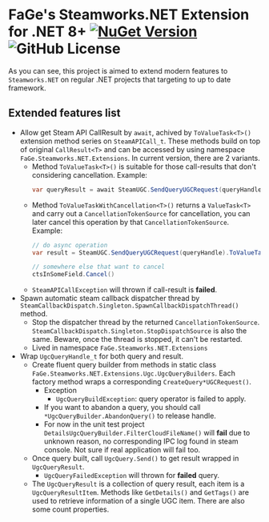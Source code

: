 



# FaGe's Steamworks.NET Extension for .NET 8+ [![NuGet Version](https://img.shields.io/nuget/v/FaGe.Steamworks.NET.Extensions)](https://www.nuget.org/packages/fage.steamworks.net.extensions) ![GitHub License](https://img.shields.io/github/license/Akarinnnnn/FaGe.Steamworks.NET.Extensions)

As you can see, this project is aimed to extend modern features to `Steamworks.NET` on regular .NET projects that targeting to up to date framework.

## Extended features list

- Allow get Steam API CallResult by `await`, achived by `ToValueTask<T>()` extension method series on `SteamAPICall_t`.
	These methods build on top of original `CallResult<T>` and can be accessed by using namespace `FaGe.Steamworks.NET.Extensions`. In current version, there are 2 variants.
	- Method `ToValueTask<T>()` is suitable for those call-results that don't considering cancellation.
		Example:
		```csharp
		var queryResult = await SteamUGC.SendQueryUGCRequest(queryHandle).ToValueTask<SteamUGCQueryCompleted_t>();
		```
	- Method `ToValueTaskWithCancellation<T>()` returns a `ValueTask<T>` and carry out a `CancellationTokenSource` for cancellation,
		you can later cancel this operation by that `CancellationTokenSource`. Example:
		```csharp
		// do async operation
		var result = SteamUGC.SendQueryUGCRequest(queryHandle).ToValueTaskWithCancellation<SteamUGCQueryCompleted_t>(out var ctsInSomeField);

		// somewhere else that want to cancel
		ctsInSomeField.Cancel()
		```
	- `SteamAPICallException` will thrown if call-result is **failed**.
- Spawn automatic steam callback dispatcher thread by `SteamCallbackDispatch.Singleton.SpawnCallbackDispatchThread()` method.
	- Stop the dispatcher thread by the returned `CancellationTokenSource`. `SteamCallbackDispatch.Singleton.StopDispatchSource` is also the same.
		Beware, once the thread is stopped, it can't be restarted.
	- Lived in namespace `FaGe.Steamworks.NET.Extensions`
- Wrap `UgcQueryHandle_t` for both query and result.
	- Create fluent query builder from methods in static class `FaGe.Steamworks.NET.Extensions.Ugc.UgcQueryBuilders`.
		Each factory method wraps a corresponding `CreateQuery*UGCRequest()`. 
		- Exception
			- `UgcQueryBuildException`: query operator is failed to apply.
		- If you want to abandon a query, you should call `*UgcQueryBuilder.AbandonQuery()` to release handle.
		- For now in the unit test project `DetailsUgcQueryBuilder.FilterCloudFileName()` will **fail**	
		  due to unknown reason, no corresponding IPC log found in steam console. Not sure if real application will fail too.
	- Once query built, call `UgcQuery.Send()` to get result wrapped in `UgcQueryResult`.
		- `UgcQueryFailedException` will thrown for **failed** query.
	- The `UgcQueryResult` is a collection of query result, each item is a `UgcQueryResultItem`. Methods like `GetDetails()`
		and `GetTags()` are used to retrieve information of a single UGC item. There are also some count properties.

